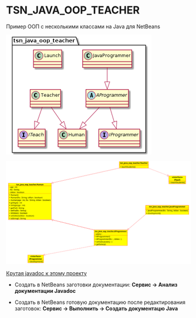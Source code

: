 # TSN_JAVA_OOP_TEACHER

Пример ООП с несколькими классами на Java для NetBeans

![srcreenshot](tsn.png)

![srcreenshot](uml.png)

[Крутая javadoc к этому проекту](https://tsnsoft.github.io/TSN_JAVA_OOP_TEACHER/tsn_java_oop_teacher/package-summary.html)

* Создать в NetBeans заготовки документации:
**Сервис -> Анализ документации Javadoc**

* Создать в NetBeans готовую документацию после редактирования заготовок:
**Сервис -> Выполнить -> Создать документацю Java**
